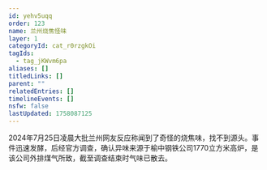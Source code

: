 ```yaml
---
id: yehv5uqq
order: 123
name: 兰州烧焦怪味
layer: 1
categoryId: cat_r0rzgkOi
tagIds:
  - tag_jKWvm6pa
aliases: []
titledLinks: []
parent: ""
relatedEntries: []
timelineEvents: []
nsfw: false
lastUpdated: 1758087125
---
```


2024年7月25日凌晨大批兰州网友反应称闻到了奇怪的烧焦味，找不到源头。事件迅速发酵，后经官方调查，确认异味来源于榆中钢铁公司1770立方米高炉，是该公司外排煤气所致，截至调查结束时气味已散去。